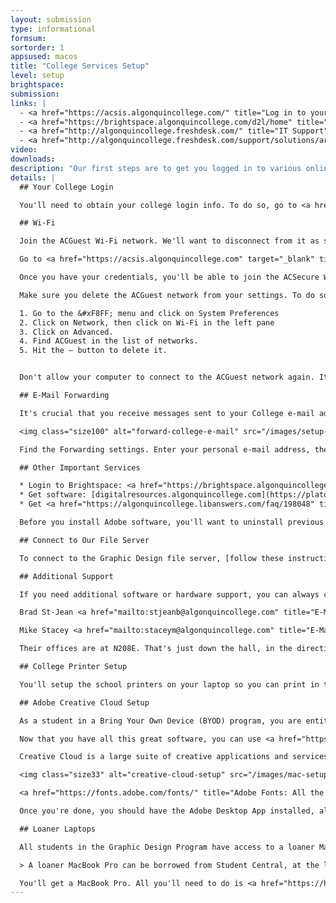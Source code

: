 ```yaml
---
layout: submission
type: informational
formsum: 
sortorder: 1
appsused: macos
title: "College Services Setup"
level: setup
brightspace:
submission:
links: |
  - <a href="https://acsis.algonquincollege.com/" title="Log in to your college ACSIS account.">ACSIS</a>
  - <a href="https://brightspace.algonquincollege.com/d2l/home" title="Log in to Brightspace." target="_blank">Brightspace</a>
  - <a href="http://algonquincollege.freshdesk.com/" title="IT Support" target="_blank">IT Support</a>
  - <a href="http://algonquincollege.freshdesk.com/support/solutions/articles/11000016291-how-to-install-a-find-me-printer-on-your-mac" title="College printer drivers" target="_blank">College printer drivers</a>
video: 
downloads:
description: "Our first steps are to get you logged in to various online services. This will allow you to access your schedule, bursary information, cours materials, your network password, your grades and more."
details: | 
  ## Your College Login

  You'll need to obtain your college login info. To do so, go to <a href="https://acsis.algonquincollege.com" title="Log in to your college ACSIS account.">Student Information System</a> (ACSIS). Click on Network, then follow the instructions to change your temporary password to a new unique password.

  ## Wi-Fi

  Join the ACGuest Wi-Fi network. We'll want to disconnect from it as soon as you have your official login credentials.

  Go to <a href="https://acsis.algonquincollege.com" target="_blank" title="ACSIS">ACSIS</a>. There are login instructions on the front page. Once you're in, click to Network Account Info in the left navigation. You'll retrieve your login credentials there.

  Once you have your credentials, you'll be able to join the ACSecure Wi-Fi network.

  Make sure you delete the ACGuest network from your settings. To do so,

  1. Go to the &#xF8FF; menu and click on System Preferences
  2. Click on Network, then click on Wi-Fi in the left pane
  3. Click on Advanced.
  4. Find ACGuest in the list of networks.
  5. Hit the — button to delete it.


  Don't allow your computer to connect to the ACGuest network again. It's just annoying.

  ## E-Mail Forwarding

  It's crucial that you receive messages sent to your College e-mail address in a timely fashion. The best solution is likely to forward your college e-mail messages to your personal address. To do so, log in to your account at <a href="http://liveac.algonquincollege.com/" title="Log in to your college e-mail account." target="_blank">liveac.algonquincollege.com</a>.

  <img class="size100" alt="forward-college-e-mail" src="/images/setup-college-services/forward-college-e-mail.jpg">

  Find the Forwarding settings. Enter your personal e-mail address, then save your settings.

  ## Other Important Services

  * Login to Brightspace: <a href="https://brightspace.algonquincollege.com/d2l/home" alt:="Algonquin College Learning Management System" target="_blank">Brightspace</a>
  * Get software: [digitalresources.algonquincollege.com](https://plato.algonquincollege.com/DigitalResources/Default.aspx)
  * Get <a href="https://algonquincollege.libanswers.com/faq/198048" title="Get Lynda.com" target="_blank">Lynda.com from here</a>.

  Before you install Adobe software, you'll want to uninstall previous versions. I'll give you instructions one-on-one in class. I want you to have only the latest software on your computer, and no older versions.

  ## Connect to Our File Server

  To connect to the Graphic Design file server, [follow these instructions](http://algonquincollege.freshdesk.com/support/solutions/articles/11000009593-how-to-connect-to-the-college-dropbox-server-from-your-mac "Connect to the Graphic Design file server").

  ## Additional Support

  If you need additional software or hardware support, you can always contact me via <a href="mailto:paradia@algonquincollege.com" title="E-Mail Alain Paradis">e-mail</a>. You should be able to resolve most common support issues by refering to [our FreshDesk site](http://algonquincollege.freshdesk.com) We also have two excellent tech support people who are there to help you. They are:

  Brad St-Jean <a href="mailto:stjeanb@algonquincollege.com" title="E-Mail Brad St-Jean">E-mail</a>

  Mike Stacey <a href="mailto:staceym@algonquincollege.com" title="E-Mail Mike Stacey">E-mail</a>

  Their offices are at N208E. That's just down the hall, in the direction of P Building.

  ## College Printer Setup

  You'll setup the school printers on your laptop so you can print in the classrooms, the Agency and the Print Shop. <a href="http://algonquincollege.freshdesk.com/support/solutions/articles/11000037912-how-to-install-student-printers-on-your-mac" title="Set up your Mac for printing in our classrooms." target="_blank">Go to this page for instructions</a> on how to set up printing

  ## Adobe Creative Cloud Setup

  As a student in a Bring Your Own Device (BYOD) program, you are entitled to a vast array of resources, including Adobe Creative Cloud software. You will receive a message at your <a href="https://liveac.algonquincollege.com" title="Check your college e-mail for instructions on setting up Adobe Apps." target="_blank">college e-mail account</a> with a link and instructions.

  Now that you have all this great software, you can use <a href="https://algonquincollege.libanswers.com/faq/198048" title="Sign Into Lynda.com" target="_blank">Lynda.com</a> to access software tutorials beyond those I post on <a href="http://www.youtube.com/accomputergraphics" title="Visit my YouTube Channel" target="_blank">my YouTube channel</a>.

  Creative Cloud is a large suite of creative applications and services offered by Adobe. We'll be principally using Illustrator, Photoshop and InDesign. They're installed through the Creative Cloud desktop app. You should also run updates with the app from your menu bar.

  <img class="size33" alt="creative-cloud-setup" src="/images/mac-setup/creative-cloud-setup.jpg">

  <a href="https://fonts.adobe.com/fonts/" title="Adobe Fonts: All the fonts you'll ever need." target="_blank">Adobe Fonts</a> is a cloud service which offers a large number of fonts. Creative Cloud also allows us to store files and libraries of artwork on their servers to sync them between computers or users.

  Once you're done, you should have the Adobe Desktop App installed, along with Illustrator, Photoshop, InDesign and Acrobat.

  ## Loaner Laptops

  All students in the Graphic Design Program have access to a loaner MacBook Pro in the event that their computer requires repairs. This is what the College requires:

  > A loaner MacBook Pro can be borrowed from Student Central, at the lower level of C Building for a 2 week period. In certain circumstances the loan can be renewed for up to 30 days. You will need to provide your student ID. If you are having your laptop repaired elsewhere, be sure to bring your repair documentation.

  You'll get a MacBook Pro. All you'll need to do is <a href="https://helpx.adobe.com/creative-cloud/kb/creative-cloud-desktop-app-download.html" title="Download the Adobe Desktop App." target="_blank">install the Adobe Desktop App</a>, log in, then install the apps you need. There's no reason for not finishing your work.
---
```

